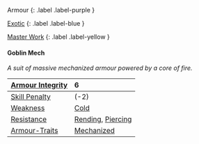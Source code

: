 
Armour
{: .label .label-purple }

[Exotic](Game/Designing-Armour#Exotic)
{: .label .label-blue }

[Master Work](Game/Designing-Weapons#Master%20Work)
{: .label .label-yellow }

#### Goblin Mech
*A suit of massive mechanized armour powered by a core of fire.*

| [Armour Integrity](Game/Core/Armour#Armour%20Integrity)    | 6                                                                          |
| :--------------------------------------------------------- | :------------------------------------------------------------------------- |
| [Skill Penalty](Game/Core/Armour#Skill%20Penalty)          | (-2)                                                                       |
| [Weakness](Game/Core/Armour#Weakness%20and%20Resistance)   | [Cold](Game/Core/Injury#Cold)                                              |
| [Resistance](Game/Core/Armour#Weakness%20and%20Resistance) | [Rending](Game/Core/Injury#Rending), [Piercing](Game/Core/Injury#Piercing) |
| [Armour-Traits](Game/Core/Armour-Traits)                   | [Mechanized](Game/Core/Blocks/Mechanized)                               |
